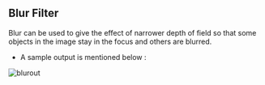 ## Blur Filter 

Blur can be used to give the effect of narrower depth of field so that some objects in the image stay in the focus and others are blurred.


* A sample output is mentioned below : 

![blurout](https://user-images.githubusercontent.com/69035013/195996220-e6fbfba0-65cc-4f4f-bdc1-aff7211e934a.png)


